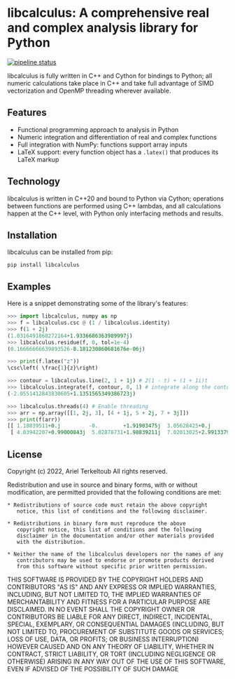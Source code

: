 # libcalculus: A comprehensive real and complex analysis library for Python

[![pipeline status](https://gitlab.com/ariter777/libcalculus/badges/master/pipeline.svg)](https://gitlab.com/ariter777/libcalculus/commits/master)

libcalculus is fully written in C++ and Cython for bindings to Python; all numeric calculations take place in C++ and take full advantage of SIMD vectorization and OpenMP threading wherever available.

## Features

- Functional programming approach to analysis in Python
- Numeric integration and differentiation of real and complex functions
- Full integration with NumPy: functions support array inputs
- LaTeX support: every function object has a `.latex()` that produces its LaTeX markup

## Technology
libcalculus is written in C\+\+20 and bound to Python via Cython; operations between functions are performed using C++ lambdas, and all calculations happen at the C++ level, with Python only interfacing methods and results.

## Installation
libcalculus can be installed from pip:
```
pip install libcalculus
```

## Examples
Here is a snippet demonstrating some of the library's features:
```python
>>> import libcalculus, numpy as np
>>> f = libcalculus.csc @ (1 / libcalculus.identity)
>>> f(1 + 2j)
(1.0316491868272164+1.9336686363989997j)
>>> libcalculus.residue(f, 0, tol=1e-4)
(0.16666666639893526-8.181230860681676e-06j)

>>> print(f.latex("z"))
\csc\left( \frac{1}{z}\right)

>>> contour = libcalculus.line(2, 1 + 1j) # 2(1 - t) + (1 + 1i)t
>>> libcalculus.integrate(f, contour, 0, 1) # integrate along the contour between t=0 and t=1
(-2.0551412843830605+1.1351565349386723j)

>>> libcalculus.threads(4) # Enable threading
>>> arr = np.array([[1, 2j, 3], [4 + 1j, 5 + 2j, 7 + 3j]])
>>> print(f(arr))
[[ 1.18839511+0.j         -0.        +1.91903475j  3.05628425+0.j        ]
 [ 4.03942207+0.99000843j  5.02878731+1.98839211j  7.02013025+2.99133798j]]
```

## License
Copyright (c) 2022, Ariel Terkeltoub
All rights reserved.

Redistribution and use in source and binary forms, with or without
modification, are permitted provided that the following conditions are
met:

    * Redistributions of source code must retain the above copyright
       notice, this list of conditions and the following disclaimer.

    * Redistributions in binary form must reproduce the above
       copyright notice, this list of conditions and the following
       disclaimer in the documentation and/or other materials provided
       with the distribution.

    * Neither the name of the libcalculus developers nor the names of any
       contributors may be used to endorse or promote products derived
       from this software without specific prior written permission.

THIS SOFTWARE IS PROVIDED BY THE COPYRIGHT HOLDERS AND CONTRIBUTORS
"AS IS" AND ANY EXPRESS OR IMPLIED WARRANTIES, INCLUDING, BUT NOT
LIMITED TO, THE IMPLIED WARRANTIES OF MERCHANTABILITY AND FITNESS FOR
A PARTICULAR PURPOSE ARE DISCLAIMED. IN NO EVENT SHALL THE COPYRIGHT
OWNER OR CONTRIBUTORS BE LIABLE FOR ANY DIRECT, INDIRECT, INCIDENTAL,
SPECIAL, EXEMPLARY, OR CONSEQUENTIAL DAMAGES (INCLUDING, BUT NOT
LIMITED TO, PROCUREMENT OF SUBSTITUTE GOODS OR SERVICES; LOSS OF USE,
DATA, OR PROFITS; OR BUSINESS INTERRUPTION) HOWEVER CAUSED AND ON ANY
THEORY OF LIABILITY, WHETHER IN CONTRACT, STRICT LIABILITY, OR TORT
(INCLUDING NEGLIGENCE OR OTHERWISE) ARISING IN ANY WAY OUT OF THE USE
OF THIS SOFTWARE, EVEN IF ADVISED OF THE POSSIBILITY OF SUCH DAMAGE
